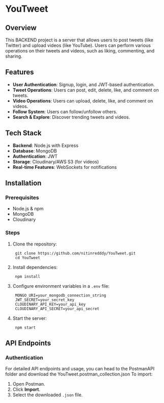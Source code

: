 # YouTweet

## Overview
This BACKEND project is a server that allows users to post tweets (like Twitter) and upload videos (like YouTube). Users can perform various operations on their tweets and videos, such as liking, commenting, and sharing.

## Features
- **User Authentication**: Signup, login, and JWT-based authentication.
- **Tweet Operations**: Users can post, edit, delete, like, and comment on tweets.
- **Video Operations**: Users can upload, delete, like, and comment on videos.
- **Follow System**: Users can follow/unfollow others.
- **Search & Explore**: Discover trending tweets and videos.

## Tech Stack
- **Backend**: Node.js with Express
- **Database**: MongoDB
- **Authentication**: JWT
- **Storage**: Cloudinary/AWS S3 (for videos)
- **Real-time Features**: WebSockets for notifications

## Installation

### Prerequisites
- Node.js & npm
- MongoDB
- Cloudinary

### Steps
1. Clone the repository:
   
        git clone https://github.com/nitinredddy/YouTweet.git
        cd YouTweet
   
2. Install dependencies:
   
        npm install
   
3. Configure environment variables in a `.env` file:
   
        MONGO_URI=your_mongodb_connection_string
        JWT_SECRET=your_secret_key
        CLOUDINARY_API_KEY=your_api_key
        CLOUDINARY_API_SECRET=your_api_secret
   
4. Start the server:
   
        npm start
   

## API Endpoints

### Authentication
For detailed API endpoints and usage, you can head to the PostmanAPI folder and download the YouTweet.postman_collection.json
To import:
1. Open Postman.
2. Click **Import**.
3. Select the downloaded `.json` file.

